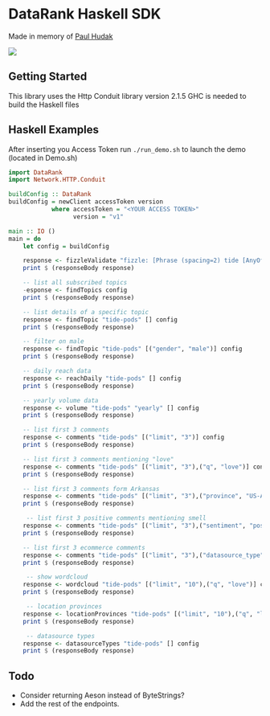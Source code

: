 DataRank Haskell SDK
==================

Made in memory of [Paul Hudak](http://en.wikipedia.org/wiki/Paul_Hudak) 

![](https://wiki.haskell.org/wikiupload/thumb/4/4a/HaskellLogoStyPreview-1.png/120px-HaskellLogoStyPreview-1.png)

## Getting Started
This library uses the Http Conduit library version 2.1.5
GHC is needed to build the Haskell files

## Haskell Examples 
After inserting you Access Token run `./run_demo.sh` to launch the demo (located in Demo.sh)

```haskell
import DataRank
import Network.HTTP.Conduit 

buildConfig :: DataRank
buildConfig = newClient accessToken version
            where accessToken = "<YOUR ACCESS TOKEN>"
                  version = "v1"

main :: IO ()
main = do
    let config = buildConfig  

    response <- fizzleValidate "fizzle: [Phrase (spacing=2) tide [AnyOf febreze febreeze]]" config
    print $ (responseBody response)

    -- list all subscribed topics
    -esponse <- findTopics config
    print $ (responseBody response)

    -- list details of a specific topic
    response <- findTopic "tide-pods" [] config
    print $ (responseBody response)

    -- filter on male
    response <- findTopic "tide-pods" [("gender", "male")] config
    print $ (responseBody response)

    -- daily reach data
    response <- reachDaily "tide-pods" [] config
    print $ (responseBody response)

    -- yearly volume data
    response <- volume "tide-pods" "yearly" [] config
    print $ (responseBody response)

    -- list first 3 comments
    response <- comments "tide-pods" [("limit", "3")] config
    print $ (responseBody response)

    -- list first 3 comments mentioning "love"
    response <- comments "tide-pods" [("limit", "3"),("q", "love")] config
    print $ (responseBody response)

    -- list first 3 comments form Arkansas
    response <- comments "tide-pods" [("limit", "3"),("province", "US-AR")] config
    print $ (responseBody response)

     -- list first 3 positive comments mentioning smell
    response <- comments "tide-pods" [("limit", "3"),("sentiment", "positive"),("q", "smell")] config
    print $ (responseBody response)

    -- list first 3 ecommerce comments
    response <- comments "tide-pods" [("limit", "3"),("datasource_type", "ecommerce")] config
    print $ (responseBody response)

     -- show wordcloud
    response <- wordcloud "tide-pods" [("limit", "10"),("q", "love")] config
    print $ (responseBody response)

     -- location provinces
    response <- locationProvinces "tide-pods" [("limit", "10"),("q", "love")] config
    print $ (responseBody response)

     -- datasource types
    response <- datasourceTypes "tide-pods" [] config
    print $ (responseBody response)
```

## Todo
- Consider returning Aeson instead of ByteStrings?
- Add the rest of the endpoints.
